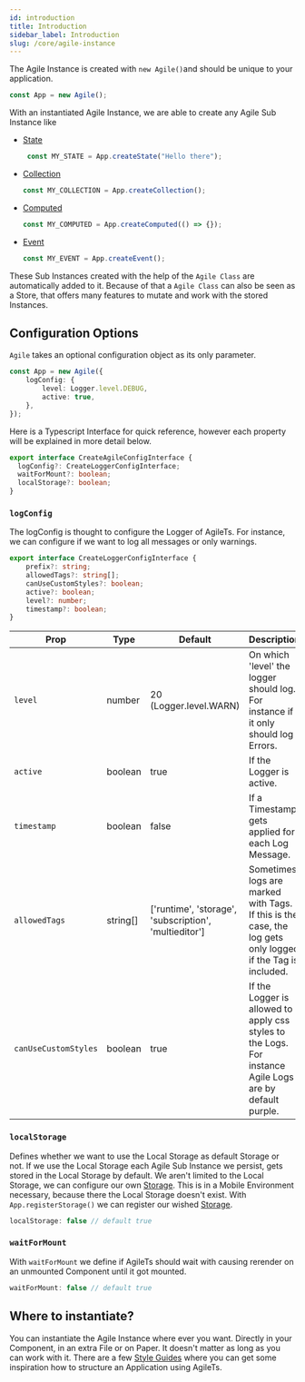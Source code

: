```yaml
---
id: introduction
title: Introduction
sidebar_label: Introduction
slug: /core/agile-instance
---
```


The Agile Instance is created with `new Agile()`and should be unique to your application.
```ts
const App = new Agile();
```
With an instantiated Agile Instance, we are able to create any Agile Sub Instance like
- [State](../state/Introduction.md)
  ```ts
   const MY_STATE = App.createState("Hello there");
   ```
- [Collection](../collection/Introduction.md)
   ```ts
   const MY_COLLECTION = App.createCollection();
   ```
- [Computed](../computed/Introduction.md)
   ```ts
   const MY_COMPUTED = App.createComputed(() => {});
   ```
- [Event](../event/Introduction.md)
   ```ts
   const MY_EVENT = App.createEvent();
   ```

These Sub Instances created with the help of the `Agile Class` are automatically added to it.
Because of that a `Agile Class` can also be seen as a Store, 
that offers many features to mutate and work with the stored Instances.

## Configuration Options

`Agile` takes an optional configuration object as its only parameter.
```ts
const App = new Agile({
    logConfig: { 
        level: Logger.level.DEBUG, 
        active: true,
    },
});
```
Here is a Typescript Interface for quick reference, however 
each property will be explained in more detail below.
```ts
export interface CreateAgileConfigInterface {
  logConfig?: CreateLoggerConfigInterface;
  waitForMount?: boolean;
  localStorage?: boolean;
}
```

### `logConfig`

The logConfig is thought to configure the Logger of AgileTs.
For instance, we can configure if we want to log all messages or 
only warnings.
```ts
export interface CreateLoggerConfigInterface {
    prefix?: string;
    allowedTags?: string[];
    canUseCustomStyles?: boolean;
    active?: boolean;
    level?: number;
    timestamp?: boolean;
}
```

| Prop                 | Type     | Default                                                      | Description                                                                                                    | Required |
|----------------------|----------|--------------------------------------------------------------|----------------------------------------------------------------------------------------------------------------|----------|
| `level`              | number   | 20 (Logger.level.WARN)                                       | On which 'level' the logger should log. For instance if it only should log Errors.                             | No       |
| `active`             | boolean  | true                                                         | If the Logger is active.                                                                                       | No       |
| `timestamp`          | boolean  | false                                                        | If a Timestamp gets applied for each Log Message.                                                              | No       |
| `allowedTags`        | string[] | ['runtime', 'storage', 'subscription', 'multieditor']        | Sometimes logs are marked with Tags. If this is the case, the log gets only logged if the Tag is included.     | No       |
| `canUseCustomStyles` | boolean  | true                                                         | If the Logger is allowed to apply css styles to the Logs. For instance Agile Logs are by default purple.       | No       |



### `localStorage`

Defines whether we want to use the Local Storage as default Storage or not.
If we use the Local Storage each Agile Sub Instance we persist, gets stored in the Local Storage by default.
We aren't limited to the Local Storage, we can configure our own [Storage](../storage/Introduction.md). 
This is in a Mobile Environment necessary, because there the Local Storage doesn't exist.
With `App.registerStorage()` we can register our wished [Storage](../storage/Introduction.md).
````ts
localStorage: false // default true
````

### `waitForMount`

With `waitForMount` we define if AgileTs should wait
with causing rerender on an unmounted Component until it got mounted.
````ts
waitForMount: false // default true
````

## Where to instantiate?

You can instantiate the Agile Instance where ever you want. 
Directly in your Component, in an extra File or on Paper. 
It doesn't matter as long as you can work with it.
There are a few [Style Guides](../../../../main/StyleGuide.md) where you can get some inspiration
how to structure an Application using AgileTs.